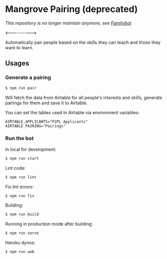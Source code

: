 # Mangrove Pairing (deprecated)
                  
*This repository is no longer maintain anymore, see [Familybot](https://github.com/MeetMangrove/familybot)*


<---------->


Automatically pair people based on the skills they can teach and those
they want to learn.

## Usages

### Generate a pairing

```bash
$ npm run pair
```

Will fetch the data from Airtable for all people's interests and skills, generate pairings for them and save it to Airtable.

You can set the tables used in Airtable via environment variables:
```
AIRTABLE_APPLICANTS="P2PL Applicants"
AIRTABLE_PAIRING="Pairings"
```

### Run the bot

In local for development:
```bash
$ npm run start
```

Lint code:
```bash
$ npm run lint
```

Fix lint errors:
```bash
$ npm run fix
```

Building:
```bash
$ npm run build
```

Running in production mode after building:
```bash
$ npm run serve
```

Heroku dynos:
```bash
$ npm run web
```
